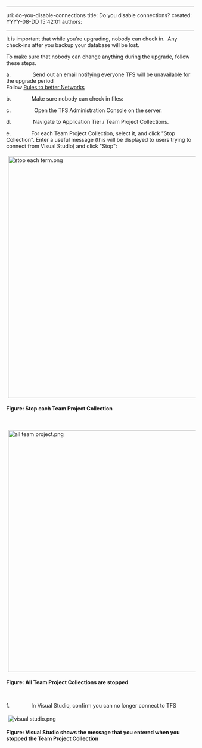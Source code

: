

---
uri: do-you-disable-connections
title: Do you disable connections?
created: YYYY-08-DD 15:42:01
authors:

---




<span class='intro'> <p>It is important that while you're upgrading, nobody can check in.&#160; Any check-ins after you backup your database will be lost.</p><p>To make sure that nobody can change anything during the upgrade, follow these steps.</p> </span>

<p>a.&#160;&#160;&#160;&#160;&#160;&#160;&#160;&#160;&#160;&#160;&#160;&#160;&#160;&#160; Send out an email notifying everyone TFS will be unavailable for the upgrade period<br> Follow&#160;<a href="http&#58;//www.ssw.com.au/SSW/Standards/Rules/RulesToBetterNetworks.aspx#rebootrestart">Rules to better Networks</a>&#160; </p><p>b.&#160;&#160;&#160;&#160;&#160;&#160;&#160;&#160;&#160;&#160;&#160;&#160;&#160; Make sure nobody can check in files&#58;</p><p>c.&#160;&#160;&#160;&#160;&#160;&#160;&#160;&#160;&#160;&#160;&#160;&#160;&#160;&#160;&#160; Open the TFS Administration Console on the server.</p><p>d.&#160;&#160;&#160;&#160;&#160;&#160;&#160;&#160;&#160;&#160;&#160;&#160;&#160;&#160; Navigate to Application Tier / Team Project Collections.</p><p>e.&#160;&#160;&#160;&#160;&#160;&#160;&#160;&#160;&#160;&#160;&#160;&#160;&#160; For each Team Project Collection, select it, and click &quot;Stop Collection&quot;. Enter a useful message (this will be displayed to users trying to connect from Visual Studio) and click &quot;Stop&quot;&#58;</p><p><img src="/PublishingImages/stop%20each%20term.png" alt="stop each term.png" style="margin&#58;5px;width&#58;650px;" /><br></p><p><strong>Figure&#58; Stop each Team Project Collection</strong></p><p>&#160;</p><p><img src="/PublishingImages/all%20team%20project.png" alt="all team project.png" style="margin&#58;5px;width&#58;650px;" /><br></p><p><strong>Figure&#58; All Team Project Collections are stopped</strong></p><p>​<br></p><p>f.&#160;&#160;&#160;&#160;&#160;&#160;&#160;&#160;&#160;&#160;&#160;&#160;&#160;&#160; In Visual Studio, confirm you can no longer connect to TFS</p><p><img src="/PublishingImages/visual%20studio.png" alt="visual studio.png" style="margin&#58;5px;" /><br></p><p><strong>Figure&#58; Visual Studio shows the message that you entered when you stopped the Team Project Collection</strong><br> <br></p>


